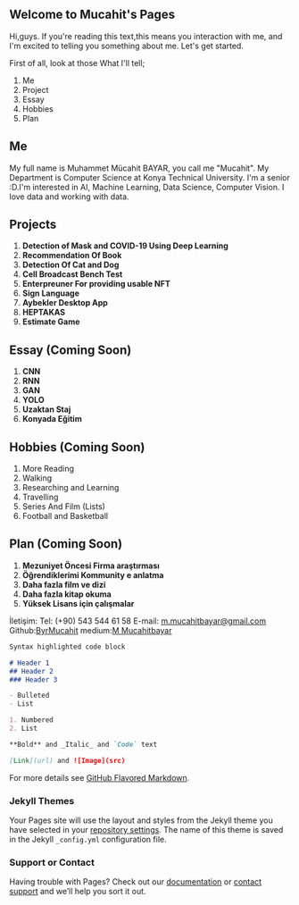 ## Welcome to Mucahit's Pages

Hi,guys. If you're reading this text,this means you interaction with me, and I'm excited to telling you something about me. Let's get started.

First of all, look at those What I'll tell;
1. Me
2. Project
3. Essay
4. Hobbies
5. Plan

## Me
My full name is Muhammet Mücahit BAYAR, you call me "Mucahit". My Department is Computer Science at Konya Technical University. I'm a senior :D.I'm interested in AI,
Machine Learning, Data Science, Computer Vision. I love data and working with data. 

## Projects
1. **Detection of Mask and COVID-19 Using Deep Learning** 
2. **Recommendation Of Book**
3. **Detection Of Cat and Dog**
4. **Cell Broadcast Bench Test**
5. **Enterpreuner For providing usable NFT**
6. **Sign Language**
7. **Aybekler Desktop App**
8. **HEPTAKAS**
9. **Estimate Game**

## Essay (Coming Soon)
1. **CNN**
2. **RNN**
3. **GAN**
4. **YOLO**
5. **Uzaktan Staj**
6. **Konyada Eğitim**

## Hobbies (Coming Soon)
1. More Reading
2. Walking
3. Researching and Learning
4. Travelling
5. Series And Film (Lists)
6. Football and Basketball

## Plan (Coming Soon)
1. **Mezuniyet Öncesi Firma araştırması**
2. **Öğrendiklerimi Kommunity e anlatma**
3. **Daha fazla film ve dizi**
4. **Daha fazla kitap okuma**
5. **Yüksek Lisans için çalışmalar**

İletişim:
Tel: (+90) 543 544 61 58
E-mail: m.mucahitbayar@gmail.com
Github:[ByrMucahit](https://github.com/ByrMucahit) 
medium:[M Mucahitbayar](https://medium.com/@m.mucahitbayar)

```markdown
Syntax highlighted code block

# Header 1
## Header 2
### Header 3

- Bulleted
- List

1. Numbered
2. List

**Bold** and _Italic_ and `Code` text

[Link](url) and ![Image](src)
```

For more details see [GitHub Flavored Markdown](https://guides.github.com/features/mastering-markdown/).

### Jekyll Themes

Your Pages site will use the layout and styles from the Jekyll theme you have selected in your [repository settings](https://github.com/ByrMucahit/ByrMucahit.github.io/settings/pages). The name of this theme is saved in the Jekyll `_config.yml` configuration file.

### Support or Contact

Having trouble with Pages? Check out our [documentation](https://docs.github.com/categories/github-pages-basics/) or [contact support](https://support.github.com/contact) and we’ll help you sort it out.
